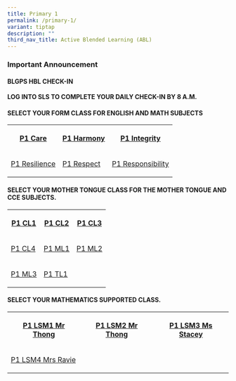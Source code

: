 ```yaml
---
title: Primary 1
permalink: /primary-1/
variant: tiptap
description: ""
third_nav_title: Active Blended Learning (ABL)
---
```

<h3>Important&nbsp;Announcement</h3>
<h4>BLGPS HBL CHECK-IN</h4>
<p><strong>LOG INTO SLS TO COMPLETE YOUR DAILY CHECK-IN BY 8 A.M.</strong>
</p>
<h4>SELECT YOUR FORM CLASS FOR&nbsp;ENGLISH AND MATH SUBJECTS&nbsp;</h4>
<table style="minWidth: 75px">
<colgroup>
<col>
<col>
<col>
</colgroup>
<tbody>
<tr>
<th rowspan="1" colspan="1">
<p><a href="https://docs.google.com/document/d/1fxVmBd6HUWXsvw-wOR0YtUOIiPA39RmF/edit?usp=drive\_link&amp;ouid=118111759031346281937&amp;rtpof=true&amp;sd=true" rel="noopener noreferrer nofollow" target="_blank">P1 Care</a>
</p>
</th>
<th rowspan="1" colspan="1">
<p><a href="https://docs.google.com/document/d/1zXf58Z3Zs2K89q0H5Q1VnU0avVEp5e0q/edit" rel="noopener noreferrer nofollow" target="_blank">P1 Harmony</a>
</p>
</th>
<th rowspan="1" colspan="1">
<p><a href="https://docs.google.com/document/d/1qvATrSuf6ZcQ8UnzYUqU4BIgA_jhPXiJ/edit" rel="noopener noreferrer nofollow" target="_blank">P1 Integrity</a>
</p>
</th>
</tr>
<tr>
<td rowspan="1" colspan="1">
<p><a href="https://docs.google.com/document/d/1DSE52l-tYb95vkzavwMagJfbW_9tP17G/edit" rel="noopener noreferrer nofollow" target="_blank">P1 Resilience</a>
</p>
</td>
<td rowspan="1" colspan="1">
<p><a href="https://docs.google.com/document/d/1Y5Z_nIc84vEAKAno-fLhzEH9TRUL0C_B/edit" rel="noopener noreferrer nofollow" target="_blank">P1 Respect</a>
</p>
</td>
<td rowspan="1" colspan="1">
<p><a href="https://docs.google.com/document/d/17mgBsg2cmtebguD6QnGrgjtUKtgklK-S/edit" rel="noopener noreferrer nofollow" target="_blank">P1 Responsibility</a>
</p>
</td>
</tr>
</tbody>
</table>
<h4>SELECT YOUR MOTHER TONGUE CLASS FOR THE MOTHER TONGUE AND CCE SUBJECTS.</h4>
<table style="minWidth: 75px">
<colgroup>
<col>
<col>
<col>
</colgroup>
<tbody>
<tr>
<th rowspan="1" colspan="1">
<p><a href="https://docs.google.com/document/d/1HWD2X0BE1tOM8KQ5nuDACRo8sfncF3SQ/edit" rel="noopener noreferrer nofollow" target="_blank">P1 CL1</a>
</p>
</th>
<th rowspan="1" colspan="1">
<p><a href="https://docs.google.com/document/d/1yByGKkSG9FOeeAxkDuJrnFgP24owT59w/edit" rel="noopener noreferrer nofollow" target="_blank">P1 CL2</a>
</p>
</th>
<th rowspan="1" colspan="1">
<p><a href="https://docs.google.com/document/d/1c7JjnvLJkQgykKy4t5TYcG2AXdZIZ3n8/edit" rel="noopener noreferrer nofollow" target="_blank">P1 CL3</a>
</p>
</th>
</tr>
<tr>
<td rowspan="1" colspan="1">
<p><a href="https://docs.google.com/document/d/1xNSfrrxT1b77CBQp6LFl1pGu1nBmVhCp/edit" rel="noopener noreferrer nofollow" target="_blank">P1 CL4</a>
</p>
</td>
<td rowspan="1" colspan="1">
<p><a href="https://docs.google.com/document/d/187QYori5LmUSIu71W_Mf4vio3dzJR8iZ/edit" rel="noopener noreferrer nofollow" target="_blank">P1 ML1</a>
</p>
</td>
<td rowspan="1" colspan="1">
<p><a href="https://docs.google.com/document/d/1d1qMJ2z8HnRTRgr-sjvUIUroQFLXtcpv/edit?rtpof=true&amp;sd=true" rel="noopener noreferrer nofollow" target="_blank">P1 ML2</a>
</p>
</td>
</tr>
<tr>
<td rowspan="1" colspan="1">
<p><a href="https://docs.google.com/document/d/1pEis-Ss_8qpS_5cCim8WA4NKSPI6CeQ-/edit?usp=sharing&amp;ouid=105417872371350287373&amp;rtpof=true&amp;sd=true" rel="noopener noreferrer nofollow" target="_blank">P1 ML3</a>
</p>
</td>
<td rowspan="1" colspan="1">
<p><a href="https://docs.google.com/document/d/10dv3vNPUIdHl0bRg-3Fn6WXfzmfmZaTK/edit" rel="noopener noreferrer nofollow" target="_blank">P1 TL1</a>
</p>
</td>
<td rowspan="1" colspan="1">
<p></p>
</td>
</tr>
</tbody>
</table>
<h4>SELECT YOUR MATHEMATICS SUPPORTED CLASS.</h4>
<table style="minWidth: 75px">
<colgroup>
<col>
<col>
<col>
</colgroup>
<tbody>
<tr>
<th rowspan="1" colspan="1">
<p><a href="https://docs.google.com/document/d/17l4vStdZv8npbUXuVbiW4Ci2TaJyjIuG/edit?usp=drive\_link&amp;ouid=118111759031346281937&amp;rtpof=true&amp;sd=true" rel="noopener noreferrer nofollow" target="_blank">P1 LSM1 Mr Thong</a>
</p>
</th>
<th rowspan="1" colspan="1">
<p><a href="https://docs.google.com/document/d/14iiaIRdojG_y9shjqPQXcTb4XS7ekj2t/edit" rel="noopener noreferrer nofollow" target="_blank">P1 LSM2 Mr Thong</a>
</p>
</th>
<th rowspan="1" colspan="1">
<p><a href="https://docs.google.com/document/d/1VxxJrmPTS8QcvDmIMWz63duCQ35No89f/edit?usp=drive\_link&amp;ouid=118111759031346281937&amp;rtpof=true&amp;sd=true" rel="noopener noreferrer nofollow" target="_blank">P1 LSM3 Ms Stacey</a>
</p>
</th>
</tr>
<tr>
<td rowspan="1" colspan="1">
<p><a href="https://docs.google.com/document/d/1hwESxUKFIju6VPCfGeoB8TgtjAkjRrT6/edit" rel="noopener noreferrer nofollow" target="_blank">P1 LSM4 Mrs Ravie</a>
</p>
</td>
<td rowspan="1" colspan="1">
<p></p>
</td>
<td rowspan="1" colspan="1">
<p></p>
</td>
</tr>
</tbody>
</table>
<p></p>
<p></p>